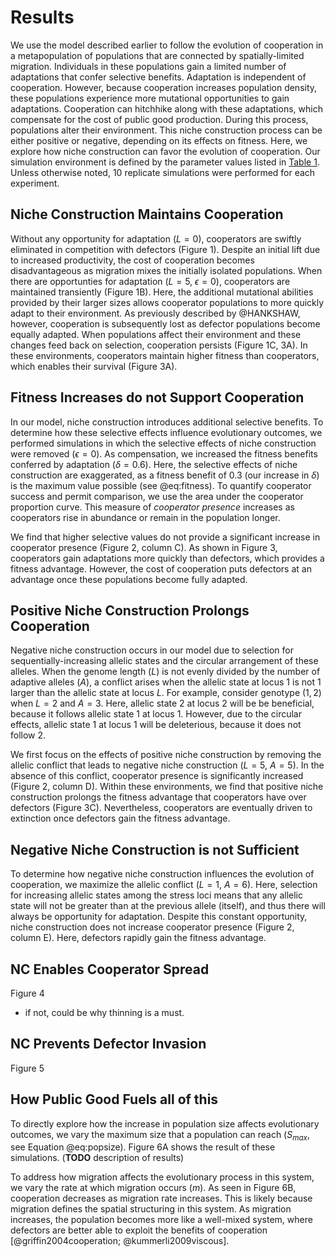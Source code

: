 # Results

We use the model described earlier to follow the evolution of cooperation in a metapopulation of populations that are connected by spatially-limited migration.
Individuals in these populations gain a limited number of adaptations that confer selective benefits.
Adaptation is independent of cooperation.
However, because cooperation increases population density, these populations experience more mutational opportunities to gain adaptations.
Cooperation can hitchhike along with these adaptations, which compensate for the cost of public good production.
During this process, populations alter their environment.
This niche construction process can be either positive or negative, depending on its effects on fitness.
Here, we explore how niche construction can favor the evolution of cooperation.
Our simulation environment is defined by the parameter values listed in [Table 1](#tables).
Unless otherwise noted, 10 replicate simulations were performed for each experiment.



## Niche Construction Maintains Cooperation

Without any opportunity for adaptation ($L=0$), cooperators are swiftly eliminated in competition with defectors (Figure 1). Despite an initial lift due to increased productivity, the cost of cooperation becomes disadvantageous as migration mixes the initially isolated populations. When there are opportunties for adaptation ($L=5$, $\epsilon=0$), cooperators are maintained transiently (Figure 1B). Here, the additional mutational abilities provided by their larger sizes allows cooperator populations to more quickly adapt to their environment. As previously described by @HANKSHAW, however, cooperation is subsequently lost as defector populations become equally adapted. When populations affect their environment and these changes feed back on selection, cooperation persists (Figure 1C, 3A). In these environments, cooperators maintain higher fitness than cooperators, which enables their survival (Figure 3A).


## Fitness Increases do not Support Cooperation

In our model, niche construction introduces additional selective benefits. To determine how these selective effects influence evolutionary outcomes, we performed simulations in which the selective effects of niche construction were removed ($\epsilon=0$). As compensation, we increased the fitness benefits conferred by adaptation ($\delta=0.6)$. Here, the selective effects of niche construction are exaggerated, as a fitness benefit of 0.3 (our increase in $\delta$) is the maximum value possible (see @eq:fitness). To quantify cooperator success and permit comparison, we use the area under the cooperator proportion curve. This measure of *cooperator presence* increases as cooperators rise in abundance or remain in the population longer.

We find that higher selective values do not provide a significant increase in cooperator presence (Figure 2, column C). As shown in Figure 3, cooperators gain adaptations more quickly than defectors, which provides a fitness advantage. However, the cost of cooperation puts defectors at an advantage once these populations become fully adapted.


## Positive Niche Construction Prolongs Cooperation

Negative niche construction occurs in our model due to selection for sequentially-increasing allelic states and the circular arrangement of these alleles. When the genome length ($L$) is not evenly divided by the number of adaptive alleles ($A$), a conflict arises when the allelic state at locus $1$ is not 1 larger than the allelic state at locus $L$. For example, consider genotype $(1,2)$ when $L=2$ and $A=3$. Here, allelic state $2$ at locus 2 will be be beneficial, because it follows allelic state $1$ at locus 1. However, due to the circular effects, allelic state $1$ at locus 1 will be deleterious, because it does not follow $2$.

We first focus on the effects of positive niche construction by removing the allelic conflict that leads to negative niche construction ($L=5$, $A=5$).
In the absence of this conflict, cooperator presence is significantly increased (Figure 2, column D).
Within these environments, we find that positive niche construction prolongs the fitness advantage that cooperators have over defectors (Figure 3C).
Nevertheless, cooperators are eventually driven to extinction once defectors gain the fitness advantage. 


## Negative Niche Construction is not Sufficient

To determine how negative niche construction influences the evolution of cooperation, we maximize the allelic conflict ($L=1$, $A=6$).
Here, selection for increasing allelic states among the stress loci means that any allelic state will not be greater than at the previous allele (itself), and thus there will always be opportunity for adaptation.
Despite this constant opportunity, niche construction does not increase cooperator presence (Figure 2, column E). Here, defectors rapidly gain the fitness advantage.


## NC Enables Cooperator Spread

Figure 4
- if not, could be why thinning is a must.


## NC Prevents Defector Invasion

Figure 5


## How Public Good Fuels all of this

To directly explore how the increase in population size affects evolutionary outcomes, we vary the maximum size that a population can reach ($S_{max}$, see Equation @eq:popsize). Figure 6A shows the result of these simulations. (**TODO** description of results)

To address how migration affects the evolutionary process in this system, we vary the rate at which migration occurs ($m$). As seen in Figure 6B, cooperation decreases as migration rate increases. This is likely because migration defines the spatial structuring in this system. As migration increases, the population becomes more like a well-mixed system, where defectors are better able to exploit the benefits of cooperation [@griffin2004cooperation; @kummerli2009viscous].

